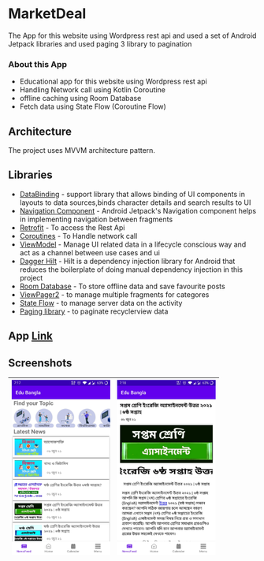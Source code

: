 # MarketDeal

The App for this website using Wordpress rest api and used a set of Android Jetpack libraries and used paging 3 library to pagination 

### About this App

* Educational app for this website using Wordpress rest api 
* Handling Network call using Kotlin Coroutine
* offline caching using Room Database
* Fetch data using State Flow (Coroutine Flow)


## Architecture

The project uses MVVM architecture pattern.

## Libraries 

* [DataBinding](https://developer.android.com/topic/libraries/data-binding) - support library that allows binding of UI components in layouts to data sources,binds character details and search results to UI
* [Navigation Component](https://developer.android.com/guide/navigation/navigation-getting-started) - Android Jetpack's Navigation component helps in implementing
navigation between fragments
* [Retrofit](https://square.github.io/retrofit/) - To access the Rest Api
* [Coroutines](https://developer.android.com/kotlin/coroutines/) - To Handle network call
* [ViewModel](https://developer.android.com/topic/libraries/architecture/viewmodel/) - Manage UI related data in a lifecycle conscious way and act as a channel between use cases and ui
* [Dagger Hilt](https://developer.android.com/training/dependency-injection/hilt-android/) - Hilt is a dependency injection library for Android that reduces the boilerplate of doing manual dependency injection in this project
* [Room Database](https://developer.android.com/training/data-storage/room/) - To store offline data and save favourite posts
* [ViewPager2](https://developer.android.com/jetpack/androidx/releases/viewpager2) - to manage multiple fragments for categores 
* [State Flow](https://developer.android.com/kotlin/flow/stateflow-and-sharedflow) - to manage server data on the activity 
* [Paging library](https://developer.android.com/topic/libraries/architecture/paging/v3-overview) - to paginate recyclerview data
## App [Link](https://github.com/shaunhossain/Market-Deal/releases/download/V1.0/MarketDeal.apk)


## Screenshots
|<img src="screenshots/home_screen.jpg" width=200/>|<img src="screenshots/details_screen.jpg" width=200/>|
|:----:|:----:|
